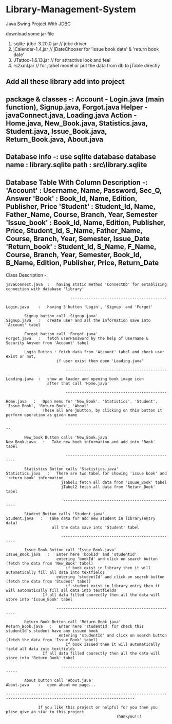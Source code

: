 # Library-Management-System
Java Swing Project With JDBC

download some jar file
1. sqlite-jdbc-3.20.0.jar   // jdbc driver  
2. jCalendar-1.4.jar        // jDateChooser for 'issue book date' & 'return book date'
3. JTattoo-1.6.13.jar       // for attractive look and feel
4. rs2xml.jar               // for jtabel model or put the data from db to jTable directly

Add all these library add into project
----------------------------------------------------------------------------------------------------------------------
    
package & classes -:
    Account - Login.java (main function), Signup.java, Forgot.java
    Helper - javaConnect.java, Loading.java
    Action - Home.java, New_Book.java, Statistics.java, Student.java, Issue_Book.java, Return_Book.java, About.java     
-----------------------------------------------------------------------------------------------------------------------

Database info -:
    use sqlite database
    database name   :   library.sqlite
    path  :   src\\library.sqlite
----------------------------------------------------------------------------------------------------------------------

Database Table With Column Description -:
    'Account' : Username, Name, Password, Sec_Q, Answer
    'Book'  : Book_Id, Name, Edition, Publisher, Price
    'Student' : Student_Id, Name, Father_Name, Course, Branch, Year, Semester
    'Issue_book' : Book_Id, Name, Edition, Publisher, Price, Student_Id, S_Name, Father_Name, Course, Branch, Year, Semester, Issue_Date
    'Return_book' : Student_Id, S_Name, F_Name, Course, Branch, Year, Semester, Book_Id, B_Name, Edition, Publisher, Price, Return_Date
---------------------------------------------------------------------------------------------------------------------------------------

Class Description -:

    javaConnect.java  :   having static method 'ConnectDb' for establising connection with database 'library'
    
                                ------------------------------------------
    
    Login.java    :   having 3 button 'Login', 'Signup' and 'Forgot'
    
            Signup button call 'Signup.java'
    Signup.java   :   create user and all the information save into 'Account' tabel
    
            Forgot button call 'Forgot.java'
    Forgot.java   :   fetch userPassword by the help of Username & Security Answer from 'Account' tabel
    
            Login Button : fetch data from 'Account' tabel and check user exist or not, 
                          if user exist then open 'Loading.java'
                          
                              --------------------------------------------
    
    Loading.java  :   show an loader and opening book image icon
                      after that call 'Home.java'
                      
                              --------------------------------------------
                      
    Home.java   :   Open menu for 'New_Book', 'Statistics', 'Student', 'Issue_Book', 'Return_Book', 'About'
                    These all are jButton, by clicking on this button it perform operation as given name
                    
                              ----------------------------------------------
                    
            New_book Button calls 'New_Book.java'
    New_Book.java   :   Take new book information and add into 'Book' tabel
    
                              ------------------------------------------------
    
            Statistics Button calls 'Statistics.java'
    Statistics.java   :   There are two tabel for showing 'issue book' and 'return book' information
                            jTabel1 fetch all data from 'Isuue_Book' tabel
                            jTabel2 fetch all data from 'Return_Book' tabel
                            
                             -------------------------------------------------
                            
            Student Button calls 'Student.java'
    Student.java   :   Take data for add new student in library(entry data)
                        all the data save into 'Student' tabel
                 
                            --------------------------------------------------
                    
            Issue_Book Button call 'Issue_Book.java'
    Issue_Book.java   :   Enter here 'bookId' and 'studentId'
                          entering 'bookId' and click on search button  (fetch the data from 'New_Book' tabel)
                              if book exist in library then it will automatically fill all data into textfields
                          entering 'studentId' and click on search button (fetch the data from 'Student' tabel)
                              if student exist in library entry then it will automatically fill all data into textfields
                    If all data filled coorectly then all the data will store into 'Issue_Book' tabel
                        
                          ----------------------------------------------------         
                        
            Return_Book Button call 'Return_Book.java'
    Return_Book.java   :   Enter here 'studentId' for check this studentId's student have any issued book 
                           entering 'studentId' and click on search button  (fetch the data from 'Issue_Book' tabel)
                              if book issued then it will automatically field all data into textfields
                    If all data filled coorectly then all the data will store into 'Return_Book' tabel
                    
                            ---------------------------------------------------    
                    
            About button call 'About.java'
    About.java    :   open about me page...
    
    ------------------------------------------------------------------------------------------------------------------------------
    
                  If you like this project or helpful for you then you plese give an star to this project
                                                    Thankyou!!!

